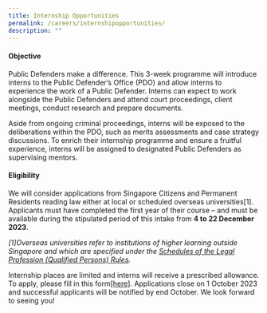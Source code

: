 ```yaml
---
title: Internship Opportunities
permalink: /careers/internshipopportunities/
description: ""
---
```

#### Objective

Public Defenders make a difference. This 3-week programme will introduce interns to the Public Defender’s Office (PDO) and allow interns to experience the work of a Public Defender. Interns can expect to work alongside the Public Defenders and attend court proceedings, client meetings, conduct research and prepare documents.

Aside from ongoing criminal proceedings, interns will be exposed to the deliberations within the PDO, such as merits assessments and case strategy discussions. To enrich their internship programme and ensure a fruitful experience, interns will be assigned to designated Public Defenders as supervising mentors.


#### Eligibility

We will consider applications from Singapore Citizens and Permanent Residents reading law either at local or scheduled overseas universities[1]. Applicants must have completed the first year of their course – and must be available during the stipulated period of this intake from **4 to 22 December 2023**.

*[1]Overseas universities refer to institutions of higher learning outside Singapore and which are specified under the  [Schedules of the Legal Profession (Qualified Persons) Rules](https://legisgov.agc.gov.sg/SL/LPA1966-R15?DocDate=20220112&ProvIds=Sc4-XX-Sc4-#Sc4-XX-Sc4-).*

Internship places are limited and interns will receive a prescribed allowance. To apply, please fill in this form[[here]](https://form.gov.sg/6450e26ff96c4f001237686c).   Applications close on 1 October 2023 and successful applicants will be notified by end October. We look forward to seeing you!